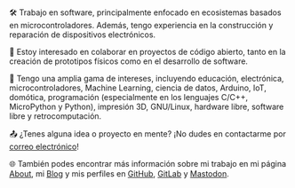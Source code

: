 🛠️ Trabajo en software, principalmente enfocado en ecosistemas basados en microcontroladores. Además, tengo experiencia en la construcción y reparación de dispositivos electrónicos.

💞️ Estoy interesado en colaborar en proyectos de código abierto, tanto en la creación de prototipos físicos como en el desarrollo de software.

👀 Tengo una amplia gama de intereses, incluyendo educación, electrónica, microcontroladores, Machine Learning, ciencia de datos, Arduino, IoT, domótica, programación (especialmente en los lenguajes C/C++, MicroPython y Python), impresión 3D, GNU/Linux, hardware libre, software libre y retrocomputación.

📤 ¿Tenes alguna idea o proyecto en mente? ¡No dudes en contactarme por [correo electrónico](mailto:lmtreser@gmail.com)!

🌐 También podes encontrar más información sobre mi trabajo en mi página [About](https://lmtreser.github.io/), mi [Blog](https://www.automatismos-mdq.com.ar) y mis perfiles en [GitHub](https://github.com/lmtreser), [GitLab](https://gitlab.com/lmtreser) y [Mastodon](https://mastodon.online/@lmtreser).